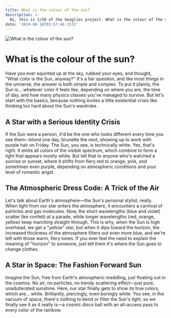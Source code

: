 ```yaml
---
title: What is the colour of the sun?
description: >-
  Hi, this is 1/50 of the Googlies project. What is the colour of the sun?
date: '2024-08-16T03:57:46.153Z'
---
```


![What is the colour of the sun?](/public/What-is-the-colour-of-the-sun.png)

# What is the colour of the sun?

Have you ever squinted up at the sky, rubbed your eyes, and thought, "What color is the Sun, anyway?" It's a fair question, and like most things in the universe, the answer is both simple and complex. To put it plainly, the Sun is… whatever color it feels like, depending on where you are, the time of day, and how many physics classes you've managed to survive. But let's start with the basics, because nothing invites a little existential crisis like thinking too hard about the Sun's wardrobe.

## A Star with a Serious Identity Crisis

If the Sun were a person, it'd be the one who looks different every time you see them—blond one day, brunette the next, showing up to work with purple hair on Friday. The Sun, you see, is technically white. Yes, that's right. It emits all colors of the visible spectrum, which combine to form a light that appears mostly white. But tell that to anyone who's watched a sunrise or sunset, where it shifts from fiery red to orange, pink, and sometimes even purple, depending on atmospheric conditions and your level of romantic angst.

## The Atmospheric Dress Code: A Trick of the Air

Let's talk about Earth's atmosphere—the Sun's personal stylist, really. When light from our star enters the atmosphere, it encounters a carnival of particles and gas molecules. Now, the short wavelengths (blue and violet) scatter like confetti at a parade, while longer wavelengths (red, orange, yellow) keep marching straight through. This is why, when the Sun is high overhead, we get a "yellow" star, but when it dips toward the horizon, the increased thickness of the atmosphere filters out even more blue, and we're left with those warm, fiery tones. If you ever feel the need to explain the meaning of "horizon" to someone, just tell them it's where the Sun goes to change clothes.

## A Star in Space: The Fashion Forward Sun

Imagine the Sun, free from Earth's atmospheric meddling, just floating out in the cosmos. No air, no particles, no trendy scattering effect—just pure, unadulterated sunshine. Here, our star finally gets to show its true colors, which are... white. Brilliantly, piercingly, even boringly white. You see, in the vacuum of space, there's nothing to bend or filter the Sun's light, so we finally see it as it really is—a cosmic disco ball with an all-access pass to every color of the rainbow.
